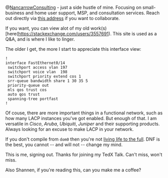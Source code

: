 @[NancarrowConsulting](https://michaelnancarrow.com) - just a side hustle of mine. Focusing on small-business and home user support, MSP, and consultation services. Reach out directly via [this address](mailto:github-connect@michaelnancarrow.com) if you want to collaborate.


If you want, you can view alot of my old work(s) [here(https://stackexchange.com/users/3557691). This site is used as a Q&A, and is where I like to linger.

The older I get, the more I start to appreciate this interface view: 
```
!
interface FastEthernet0/14
 switchport access vlan 197
 switchport voice vlan  198
 switchport priority extend cos 1
 srr-queue bandwidth share 1 30 35 5
 priority-queue out
 mls qos trust cos
 auto qos trust
 spanning-tree portfast
!
```
Of couse, there are more important things in a functional network, such as how many LACP instances you've got enabled. But enough of that. I am versatile in *Cisco*, *Aruba*, *Ubiquiti*, *Juniper* and their supporting products. Always looking for an excuse to make LACP in your network.

If you don't compile from `dom0` then you're not [living life to the full](https://www.qubes-os.org/doc/how-to-install-software-in-dom0/). DNF is the best, you cannot -- and will not -- change my mind. 

This is me, signing out. Thanks for joining my TedX Talk. Can't miss, won't miss.

Also Shannen, if you're reading this, can you make me a coffee?
